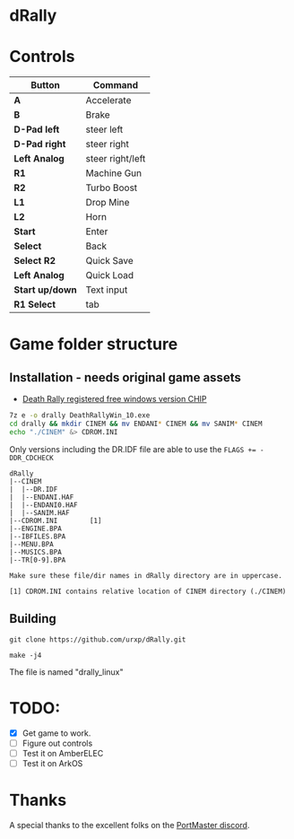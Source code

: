 # dRally

# Controls

| Button            | Command                    |
|-------------------|----------------------------|
| **A**             | Accelerate                 |
| **B**             | Brake 			 |
| **D-Pad left**    | steer left		 | 
| **D-Pad right**   | steer right 		 |
| **Left Analog**   | steer right/left           |
| **R1**            | Machine Gun                |
| **R2**            | Turbo Boost                |
| **L1**            | Drop Mine                  |
| **L2**            | Horn                       |
| **Start**         | Enter                      |
| **Select**        | Back                       |
| **Select R2**     | Quick Save                 |
| **Left Analog**   | Quick Load                 |
| **Start up/down** | Text input                 |
| **R1 Select**     | tab               |

# Game folder structure

## Installation - needs original game assets

* [Death Rally registered free windows version CHIP](https://www.chip.de/downloads/Death-Rally-Vollversion_38550689.html)

```sh
7z e -o drally DeathRallyWin_10.exe
cd drally && mkdir CINEM && mv ENDANI* CINEM && mv SANIM* CINEM
echo "./CINEM" &> CDROM.INI
```

Only versions including the DR.IDF file are able to use the `FLAGS += -DDR_CDCHECK`

    dRally
    |--CINEM
    |  |--DR.IDF
    |  |--ENDANI.HAF
    |  |--ENDANI0.HAF
    |  |--SANIM.HAF
    |--CDROM.INI        [1]
    |--ENGINE.BPA
    |--IBFILES.BPA
    |--MENU.BPA
    |--MUSICS.BPA
    |--TR[0-9].BPA

    Make sure these file/dir names in dRally directory are in uppercase.

    [1] CDROM.INI contains relative location of CINEM directory (./CINEM)

## Building

    git clone https://github.com/urxp/dRally.git

    make -j4

The file is named "drally_linux"

# TODO:

- [x] Get game to work.
- [ ] Figure out controls
- [ ] Test it on AmberELEC
- [ ] Test it on ArkOS

# Thanks

A special thanks to the excellent folks on the [PortMaster discord](https://discord.gg/m2QcSkMh).
